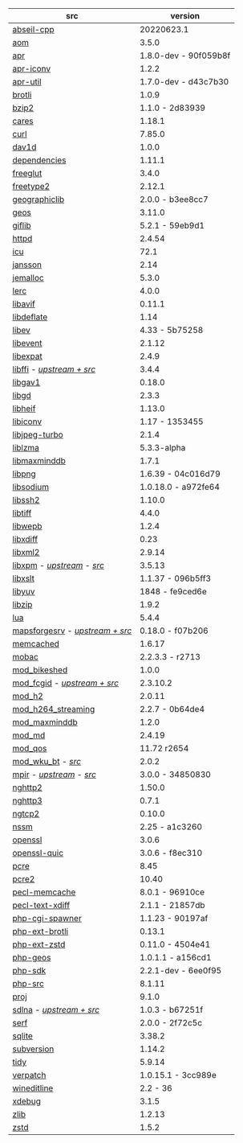 | src | version |
| ---- | ---- |
| [abseil-cpp](https://github.com/abseil/abseil-cpp.git) | 20220623.1 |
| [aom](https://aomedia.googlesource.com/aom) | 3.5.0 |
| [apr](https://github.com/apache/apr) | 1.8.0-dev - 90f059b8f |
| [apr-iconv](https://github.com/apache/apr-iconv) | 1.2.2 |
| [apr-util](https://github.com/apache/apr-util) | 1.7.0-dev - d43c7b30 |
| [brotli](https://github.com/google/brotli) | 1.0.9 |
| [bzip2](https://gitlab.com/bzip2/bzip2.git) | 1.1.0 - 2d83939 |
| [cares](https://github.com/c-ares/c-ares) | 1.18.1 |
| [curl](https://github.com/curl/curl) | 7.85.0 |
| [dav1d](https://code.videolan.org/videolan/dav1d.git) | 1.0.0 |
| [dependencies](https://github.com/lucasg/Dependencies) | 1.11.1 |
| [freeglut](https://github.com/dcnieho/FreeGLUT.git) | 3.4.0 |
| [freetype2](https://git.savannah.nongnu.org/git/freetype/freetype2.git/) | 2.12.1 |
| [geographiclib](https://git.code.sf.net/p/geographiclib/code) | 2.0.0 - b3ee8cc7 |
| [geos](https://github.com/libgeos/geos) | 3.11.0 |
| [giflib](https://github.com/gongjianbo/GifLib) | 5.2.1 - 59eb9d1 |
| [httpd](https://github.com/apache/httpd) | 2.4.54 |
| [icu](https://github.com/unicode-org/icu) | 72.1 |
| [jansson](https://github.com/akheron/jansson) | 2.14 |
| [jemalloc](https://github.com/jemalloc/jemalloc) | 5.3.0 |
| [lerc](https://github.com/Esri/lerc.git) | 4.0.0 |
| [libavif](https://github.com/AOMediaCodec/libavif.git) | 0.11.1 |
| [libdeflate](https://github.com/ebiggers/libdeflate.git) | 1.14 |
| [libev](https://git.lighttpd.net/libev) | 4.33 - 5b75258 |
| [libevent](https://github.com/libevent/libevent) | 2.1.12 |
| [libexpat](https://github.com/libexpat/libexpat) | 2.4.9 |
| [libffi](https://github.com/nono303/libffi) - _[upstream + src](https://github.com/libffi/libffi)_ | 3.4.4 |
| [libgav1](https://chromium.googlesource.com/codecs/libgav1) | 0.18.0 |
| [libgd](https://github.com/libgd/libgd) | 2.3.3 |
| [libheif](https://github.com/strukturag/libheif) | 1.13.0 |
| [libiconv](https://github.com/pffang/libiconv-for-Windows) | 1.17 - 1353455 |
| [libjpeg-turbo](https://github.com/libjpeg-turbo/libjpeg-turbo) | 2.1.4 |
| [liblzma](https://github.com/ShiftMediaProject/liblzma) | 5.3.3-alpha |
| [libmaxminddb](https://github.com/maxmind/libmaxminddb) | 1.7.1 |
| [libpng](https://sourceforge.net/p/libpng/code/ci/master/tree/) | 1.6.39 - 04c016d79 |
| [libsodium](https://github.com/jedisct1/libsodium.git) | 1.0.18.0 - a972fe64 |
| [libssh2](https://github.com/libssh2/libssh2) | 1.10.0 |
| [libtiff](https://gitlab.com/libtiff/libtiff) | 4.4.0 |
| [libwepb](https://chromium.googlesource.com/webm/libwebp) | 1.2.4 |
| [libxdiff](https://github.com/opencor/libxdiff) | 0.23 |
| [libxml2](https://gitlab.gnome.org/GNOME/libxml2.git) | 2.9.14 |
| [libxpm](https://github.com/nono303/libxpm.git) - _[upstream](https://github.com/winlibs/libxpm)_ - _[src](https://gitlab.freedesktop.org/xorg/lib/libxpm)_ | 3.5.13 |
| [libxslt](https://gitlab.gnome.org/GNOME/libxslt) | 1.1.37 - 096b5ff3 |
| [libyuv](https://chromium.googlesource.com/libyuv/libyuv) | 1848 - fe9ced6e |
| [libzip](https://github.com/nih-at/libzip) | 1.9.2 |
| [lua](https://github.com/lua/lua) | 5.4.4 |
| [mapsforgesrv](https://github.com/nono303/mapsforgesrv.git) - _[upstream + src](https://github.com/telemaxx/mapsforgesrv)_ | 0.18.0 - f07b206 |
| [memcached](https://github.com/memcached/memcached) | 1.6.17 |
| [mobac](https://svn.code.sf.net/p/mobac/code) | 2.2.3.3 - r2713 |
| [mod_bikeshed](https://github.com/JBlond/mod_bikeshed) | 1.0.0 |
| [mod_fcgid](https://github.com/nono303/mod_fcgid) - _[upstream + src](https://github.com/pagespeed/mod_fcgid)_ | 2.3.10.2 |
| [mod_h2](https://github.com/icing/mod_h2) | 2.0.11 |
| [mod_h264_streaming](https://github.com/traceypooh/mod_h264_streaming--intra-keyframes) | 2.2.7 - 0b64de4 |
| [mod_maxminddb](https://github.com/maxmind/mod_maxminddb) | 1.2.0 |
| [mod_md](https://github.com/icing/mod_md) | 2.4.19 |
| [mod_qos](https://sourceforge.net/p/mod-qos/source/HEAD/tree/trunk/httpd_src/modules/qos/) | 11.72 r2654 |
| [mod_wku_bt](https://github.com/nono303/mod_whatkilledus) - _[src](https://emptyhammock.com/media/downloads/wku_bt-2.01.zip)_ | 2.0.2 |
| [mpir](https://github.com/nono303/mpir) - _[upstream](https://github.com/BrianGladman/mpir)_ - _[src](https://github.com/wbhart/mpir)_ | 3.0.0 - 34850830 |
| [nghttp2](https://github.com/nghttp2/nghttp2) | 1.50.0 |
| [nghttp3](https://github.com/ngtcp2/nghttp3) | 0.7.1 |
| [ngtcp2](https://github.com/ngtcp2/ngtcp2) | 0.10.0 |
| [nssm](https://github.com/puppetlabs/nssm) | 2.25 - a1c3260 |
| [openssl](https://github.com/openssl/openssl) | 3.0.6 |
| [openssl-quic](https://github.com/quictls/openssl/tree/openssl-3.0.6+quic) | 3.0.6 - f8ec310 |
| [pcre](https://github.com/jwilk-mirrors/pcre) | 8.45 |
| [pcre2](https://github.com/PhilipHazel/pcre2) | 10.40 |
| [pecl-memcache](https://github.com/websupport-sk/pecl-memcache) | 8.0.1 - 96910ce |
| [pecl-text-xdiff](https://github.com/php/pecl-text-xdiff) | 2.1.1 - 21857db |
| [php-cgi-spawner](https://github.com/deemru/php-cgi-spawner) | 1.1.23 - 90197af |
| [php-ext-brotli](https://github.com/kjdev/php-ext-brotli) | 0.13.1 |
| [php-ext-zstd](https://github.com/kjdev/php-ext-zstd) | 0.11.0 - 4504e41 |
| [php-geos](https://github.com/ModelTech/php-geos) | 1.0.1.1 - a156cd1 |
| [php-sdk](https://github.com/php/php-sdk-binary-tools) | 2.2.1-dev - 6ee0f95 |
| [php-src](https://github.com/php/php-src) | 8.1.11 |
| [proj](https://github.com/OSGeo/PROJ) | 9.1.0 |
| [sdlna](https://github.com/nono303/simpleDLNA) - _[upstream + src](https://github.com/nmaier/simpleDLNA)_ | 1.0.3 - b67251f |
| [serf](https://github.com/apache/serf.git) | 2.0.0 - 2f72c5c |
| [sqlite](https://github.com/azadkuh/sqlite-amalgamation) | 3.38.2 |
| [subversion](https://github.com/apache/subversion) | 1.14.2 |
| [tidy](https://github.com/htacg/tidy-html5) | 5.9.14 |
| [verpatch](https://github.com/pavel-a/ddverpatch) | 1.0.15.1 - 3cc989e |
| [wineditline](https://svn.code.sf.net/p/mingweditline/code) | 2.2 - 36 |
| [xdebug](https://github.com/xdebug/xdebug) | 3.1.5 |
| [zlib](https://github.com/madler/zlib) | 1.2.13 |
| [zstd](https://github.com/facebook/zstd/tree/v1.5.2) | 1.5.2 |